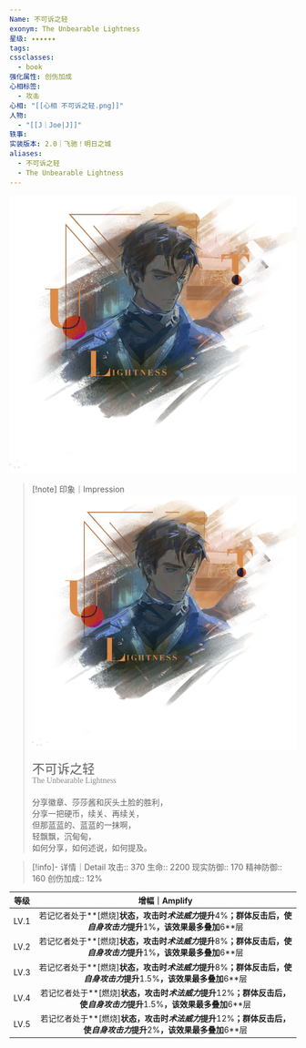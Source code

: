 ```yaml
---
Name: 不可诉之轻
exonym: The Unbearable Lightness
星级: ✦✦✦✦✦✦
tags: 
cssclasses:
  - book
强化属性: 创伤加成
心相标签:
  - 攻击
心相: "[[心相 不可诉之轻.png]]"
人物:
  - "[[J｜Joe|J]]"
轶事: 
实装版本: 2.0｜飞驰！明日之城
aliases:
  - 不可诉之轻
  - The Unbearable Lightness
---
```

![cover](assets/不可诉之轻｜The%20Unbearable%20Lightness.assets/心相%20不可诉之轻.png)

> [!note] 印象｜Impression
> ![心相 不可诉之轻|inlL|300](assets/不可诉之轻｜The%20Unbearable%20Lightness.assets/心相%20不可诉之轻.png)
> <p style="font-family: '家族宋', sans-serif; font-size: 22px; line-height: 0.75; text-indent: 0;">不可诉之轻<br><span style="font-family: serif; font-size: 14px; color: #888888;">The Unbearable Lightness</span></p>
> 
> 分享徽章、莎莎酱和灰头土脸的胜利，  
> 分享一把硬币，续关、再续关，  
> 但那蓝蓝的、蓝蓝的一抹啊，  
> 轻飘飘，沉甸甸，  
> 如何分享，如何述说，如何提及。

> [!info]- 详情｜Detail
> 攻击:: 370
> 生命:: 2200
> 现实防御:: 170
> 精神防御:: 160
> 创伤加成:: 12%

| 等级 |                        增幅｜Amplify                         |
| :--: | :----------------------------------------------------------: |
| LV.1 | 若记忆者处于**[燃烧]**状态，攻击时*术法威力*提升**4%**；群体反击后，使*自身攻击力*提升**1%**，该效果最多叠加**6**层 |
| LV.2 | 若记忆者处于**[燃烧]**状态，攻击时*术法威力*提升**8%**；群体反击后，使*自身攻击力*提升**1%**，该效果最多叠加**6**层 |
| LV.3 | 若记忆者处于**[燃烧]**状态，攻击时*术法威力*提升**8%**；群体反击后，使*自身攻击力*提升**1.5%**，该效果最多叠加**6**层 |
| LV.4 | 若记忆者处于**[燃烧]**状态，攻击时*术法威力*提升**12%**；群体反击后，使*自身攻击力*提升**1.5%**，该效果最多叠加**6**层 |
| LV.5 | 若记忆者处于**[燃烧]**状态，攻击时*术法威力*提升**12%**；群体反击后，使*自身攻击力*提升**2%**，该效果最多叠加**6**层 |
